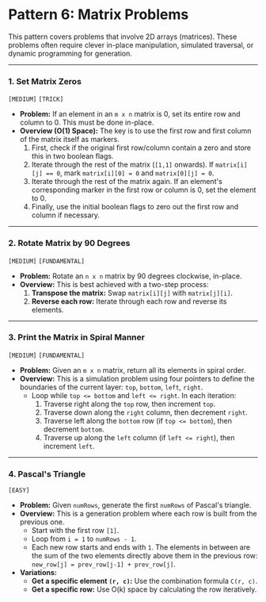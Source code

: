 # Pattern 6: Matrix Problems

This pattern covers problems that involve 2D arrays (matrices). These problems often require clever in-place manipulation, simulated traversal, or dynamic programming for generation.

---

### 1. Set Matrix Zeros
`[MEDIUM]` `[TRICK]`
- **Problem:** If an element in an `m x n` matrix is 0, set its entire row and column to 0. This must be done in-place.
- **Overview (O(1) Space):** The key is to use the first row and first column of the matrix itself as markers.
    1.  First, check if the original first row/column contain a zero and store this in two boolean flags.
    2.  Iterate through the rest of the matrix (`[1,1]` onwards). If `matrix[i][j] == 0`, mark `matrix[i][0] = 0` and `matrix[0][j] = 0`.
    3.  Iterate through the rest of the matrix again. If an element's corresponding marker in the first row or column is 0, set the element to 0.
    4.  Finally, use the initial boolean flags to zero out the first row and column if necessary.

---

### 2. Rotate Matrix by 90 Degrees
`[MEDIUM]` `[FUNDAMENTAL]`
- **Problem:** Rotate an `n x n` matrix by 90 degrees clockwise, in-place.
- **Overview:** This is best achieved with a two-step process:
    1.  **Transpose the matrix:** Swap `matrix[i][j]` with `matrix[j][i]`.
    2.  **Reverse each row:** Iterate through each row and reverse its elements.

---

### 3. Print the Matrix in Spiral Manner
`[MEDIUM]` `[FUNDAMENTAL]`
- **Problem:** Given an `m x n` matrix, return all its elements in spiral order.
- **Overview:** This is a simulation problem using four pointers to define the boundaries of the current layer: `top`, `bottom`, `left`, `right`.
    - Loop while `top <= bottom` and `left <= right`. In each iteration:
        1. Traverse right along the `top` row, then increment `top`.
        2. Traverse down along the `right` column, then decrement `right`.
        3. Traverse left along the `bottom` row (if `top <= bottom`), then decrement `bottom`.
        4. Traverse up along the `left` column (if `left <= right`), then increment `left`.

---

### 4. Pascal's Triangle
`[EASY]`
- **Problem:** Given `numRows`, generate the first `numRows` of Pascal's triangle.
- **Overview:** This is a generation problem where each row is built from the previous one.
    - Start with the first row `[1]`.
    - Loop from `i = 1` to `numRows - 1`.
    - Each new row starts and ends with `1`. The elements in between are the sum of the two elements directly above them in the previous row: `new_row[j] = prev_row[j-1] + prev_row[j]`.
- **Variations:**
    - **Get a specific element `(r, c)`:** Use the combination formula `C(r, c)`.
    - **Get a specific row:** Use O(k) space by calculating the row iteratively.
